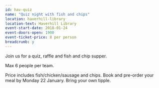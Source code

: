 ```yaml
---
id: hav-quiz
name: "Quiz night with fish and chips"
location: haverhill-library
location-text: Haverhill Library
event-start-date: 2018-01-24
event-doors-open: 1900
event-ticket-price: 8 per person
breadcrumb: y
---
```


Join us for a quiz, raffle and fish and chip supper.

Max 6 people per team.

Price includes fish/chicken/sausage and chips. Book and pre-order your meal by Monday 22 January. Bring your own tipple.

